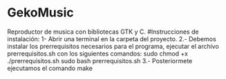 # GekoMusic
Reproductor de musica con bibliotecas GTK y C.
#Instrucciones de instalación:
1- Abrir una terminal en la carpeta del proyecto.
2.- Debemos instalar los prerrequisitos necesarios para el programa,
 ejecutar el archivo prerrequisitos.sh con los siguientes comandos:
	sudo chmod +x ./prerrequisitos.sh
	sudo bash prerrequisitos.sh
3.- Posteriormete ejecutamos el comando
	make
